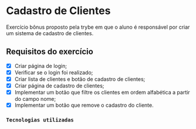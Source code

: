 # Cadastro de Clientes

  Exercício bônus proposto pela trybe em que o aluno é responsável por criar um sistema de cadastro de clientes.

## Requisitos do exercício

- [x] Criar página de login;
- [x] Verificar se o login foi realizado;
- [x] Criar lista de clientes e botão de cadastro de clientes;
- [x] Criar página de cadastro de clientes;
- [x] Implementar um botão que filtre os clientes em ordem alfabética a partir do campo nome;
- [x] Implementar um botão que remove o cadastro do cliente.

### `Tecnologias utilizadas`




